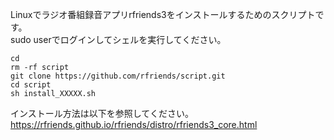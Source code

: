Linuxでラジオ番組録音アプリrfriends3をインストールするためのスクリプトです。  
sudo userでログインしてシェルを実行してください。
   
```
cd
rm -rf script   
git clone https://github.com/rfriends/script.git
cd script
sh install_XXXXX.sh
```  
  
インストール方法は以下を参照してください。  
https://rfriends.github.io/rfriends/distro/rfriends3_core.html

